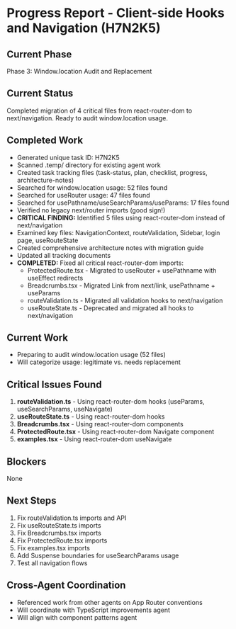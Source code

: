 # Progress Report - Client-side Hooks and Navigation (H7N2K5)

## Current Phase
Phase 3: Window.location Audit and Replacement

## Current Status
Completed migration of 4 critical files from react-router-dom to next/navigation. Ready to audit window.location usage.

## Completed Work
- Generated unique task ID: H7N2K5
- Scanned .temp/ directory for existing agent work
- Created task tracking files (task-status, plan, checklist, progress, architecture-notes)
- Searched for window.location usage: 52 files found
- Searched for useRouter usage: 47 files found
- Searched for usePathname/useSearchParams/useParams: 17 files found
- Verified no legacy next/router imports (good sign!)
- **CRITICAL FINDING:** Identified 5 files using react-router-dom instead of next/navigation
- Examined key files: NavigationContext, routeValidation, Sidebar, login page, useRouteState
- Created comprehensive architecture notes with migration guide
- Updated all tracking documents
- **COMPLETED:** Fixed all critical react-router-dom imports:
  - ProtectedRoute.tsx - Migrated to useRouter + usePathname with useEffect redirects
  - Breadcrumbs.tsx - Migrated Link from next/link, usePathname + useParams
  - routeValidation.ts - Migrated all validation hooks to next/navigation
  - useRouteState.ts - Deprecated and migrated all hooks to next/navigation

## Current Work
- Preparing to audit window.location usage (52 files)
- Will categorize usage: legitimate vs. needs replacement

## Critical Issues Found
1. **routeValidation.ts** - Using react-router-dom hooks (useParams, useSearchParams, useNavigate)
2. **useRouteState.ts** - Using react-router-dom hooks
3. **Breadcrumbs.tsx** - Using react-router-dom components
4. **ProtectedRoute.tsx** - Using react-router-dom Navigate component
5. **examples.tsx** - Using react-router-dom useNavigate

## Blockers
None

## Next Steps
1. Fix routeValidation.ts imports and API
2. Fix useRouteState.ts imports
3. Fix Breadcrumbs.tsx imports
4. Fix ProtectedRoute.tsx imports
5. Fix examples.tsx imports
6. Add Suspense boundaries for useSearchParams usage
7. Test all navigation flows

## Cross-Agent Coordination
- Referenced work from other agents on App Router conventions
- Will coordinate with TypeScript improvements agent
- Will align with component patterns agent

